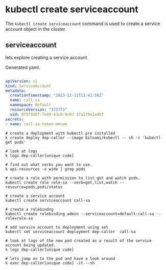 # kubectl create serviceaccount

The `kubectl create serviceaccount` command is used to create a service account object in the cluster.

## serviceaccount

lets explore creating a service account

Generated yaml.

```yaml

apiVersion: v1
kind: ServiceAccount
metadata:
  creationTimestamp: "2023-11-11T11:41:56Z"
  name: call-sa
  namespace: default
  resourceVersion: "373773"
  uid: 075f926f-7eb9-43c0-9c07-37a179e2a4bf
secrets:
- name: call-sa-token-mmcwm

```

``` shell
# create a deployment with kubectl pre installed
k create deploy dep-caller --image bitnami/kubectl -- sh -c 'kubectl get pods'

# look at logs 
k logs dep-caller[unique code]

# find out what verbs you want to use.
k api-resources -o wide | grep pods

# create a role with permission to list get and watch pods.
kubectl create role role-sa --verb=get,list,watch --resource=pods,pods/status 

# create a service account 
kubectl create serviceaccount call-sa

# create a rolebindng
kubectl create rolebinding admin --serviceaccount=default:call-sa --role=role-sa

# add service account to deployment using set 
kubectl set serviceaccount deployment dep-caller  call-sa

# look at logs of the new pod created as a result of the service account being updated.
k logs dep-caller[unique code]

# lets jump on to the pod and have a look around 
k exec dep-caller[unique code] -it --sh


```
